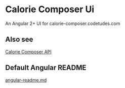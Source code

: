 # Calorie Composer Ui
An Angular 2+ UI for calorie-composer.codetudes.com

## Also see
[Calorie Composer API](https://github.com/michael-dean-haynie/calorie-composer-api)

## Default Angular README
[angular-readme.md](./angular-readme.md)